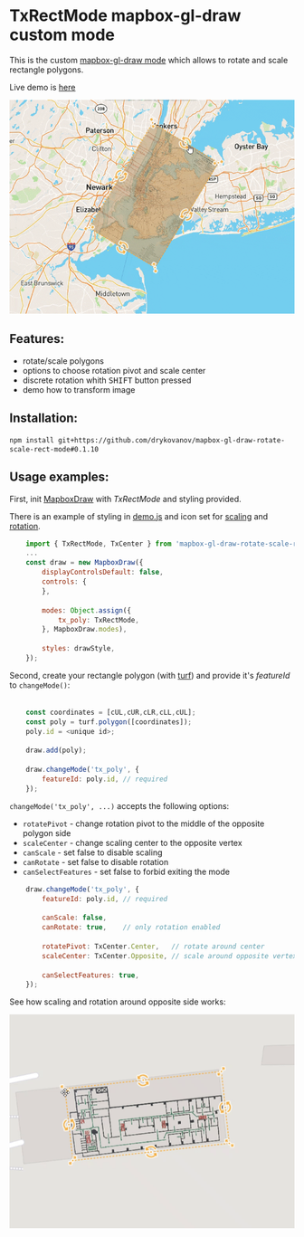 # TxRectMode mapbox-gl-draw custom mode

This is the custom [mapbox-gl-draw mode](https://github.com/mapbox/mapbox-gl-draw/blob/master/docs/MODES.md) which allows to rotate and scale rectangle polygons.

Live demo is [here](https://drykovanov.github.io/TxRectMode/demo/demo.html)

![Demo gif](/docs/tx_demo1.gif)

## Features:
* rotate/scale polygons
* options to choose rotation pivot and scale center
* discrete rotation whith <kbd>SHIFT</kbd> button pressed 
* demo how to transform image 

## Installation:
```
npm install git+https://github.com/drykovanov/mapbox-gl-draw-rotate-scale-rect-mode#0.1.10
```

## Usage examples:
First, init [MapboxDraw](https://github.com/mapbox/mapbox-gl-draw/blob/master/docs/API.md) with _TxRectMode_ and styling provided.

There is an example of styling in [demo.js](/src/demo.js) and icon set for [scaling](/demo/scale/) and [rotation](/demo/rotate/).

```js
    import { TxRectMode, TxCenter } from 'mapbox-gl-draw-rotate-scale-rect-mode';
    ...
    const draw = new MapboxDraw({
        displayControlsDefault: false,
        controls: {
        },

        modes: Object.assign({
            tx_poly: TxRectMode,
        }, MapboxDraw.modes),

        styles: drawStyle,
    });
```


Second, create your rectangle polygon (with [turf](https://turfjs.org/docs/#polygon)) and provide it's _featureId_ to `changeMode()`:
```js

    const coordinates = [cUL,cUR,cLR,cLL,cUL];
    const poly = turf.polygon([coordinates]);
    poly.id = <unique id>;
    
    draw.add(poly);

    draw.changeMode('tx_poly', {
        featureId: poly.id, // required
    });
```


`changeMode('tx_poly', ...)` accepts the following options:
* `rotatePivot` - change rotation pivot to the middle of the opposite polygon side
* `scaleCenter` - change scaling center to the opposite vertex
* `canScale` - set false to disable scaling
* `canRotate` - set false to disable rotation
* `canSelectFeatures` - set false to forbid exiting the mode
```js
    draw.changeMode('tx_poly', {
        featureId: poly.id, // required
        
        canScale: false,
        canRotate: true,    // only rotation enabled

        rotatePivot: TxCenter.Center,   // rotate around center
        scaleCenter: TxCenter.Opposite, // scale around opposite vertex
        
        canSelectFeatures: true,
    });
```
See how scaling and rotation around opposite side works:

![Demo gif](/docs/tx_center.gif)

